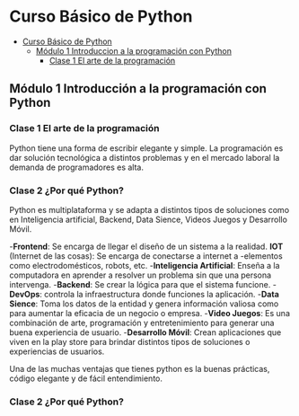 # Curso Básico de Python

- [Curso Básico de Python](#curso-básico-de-python)
  - [Módulo 1 Introduccion a la programación con Python](#modulo-1-introduccion-a-la-programacion-con-python)
    - [Clase 1 El arte de la programación](#clase-1-el-arte-de-la-programacion)


## Módulo 1 Introducción a la programación con Python

### Clase 1 El arte de la programación

Python tiene una forma de escribir elegante y simple.
La programación es dar solución tecnológica a distintos problemas y en el mercado laboral la demanda de programadores es alta.

### Clase 2 ¿Por qué Python?

Python es multiplataforma y se adapta a distintos tipos de soluciones como en Inteligencia artificial, Backend, Data Sience, Videos Juegos y Desarrollo Móvil.

-**Frontend**: Se encarga de llegar el diseño de un sistema a la realidad.
**IOT** (Internet de las cosas): Se encarga de conectarse a internet a -elementos como electrodomésticos, robots, etc.
-**Inteligencia Artificial**: Enseña a la computadora en aprender a resolver un problema sin que una persona intervenga.
-**Backend**: Se crear la lógica para que el sistema funcione.
-**DevOps**: controla la infraestructura donde funciones la aplicación.
-**Data Sience**: Toma los datos de la entidad y genera información valiosa como para aumentar la eficacia de un negocio o empresa.
-**Video Juegos**: Es una combinación de arte, programación y entretenimiento para generar una buena experiencia de usuario.
-**Desarrollo Móvil**: Crean aplicaciones que viven en la play store para brindar distintos tipos de soluciones o experiencias de usuarios.

Una de las muchas ventajas que tienes python es la buenas prácticas, código elegante y de fácil entendimiento.

### Clase 2 ¿Por qué Python?